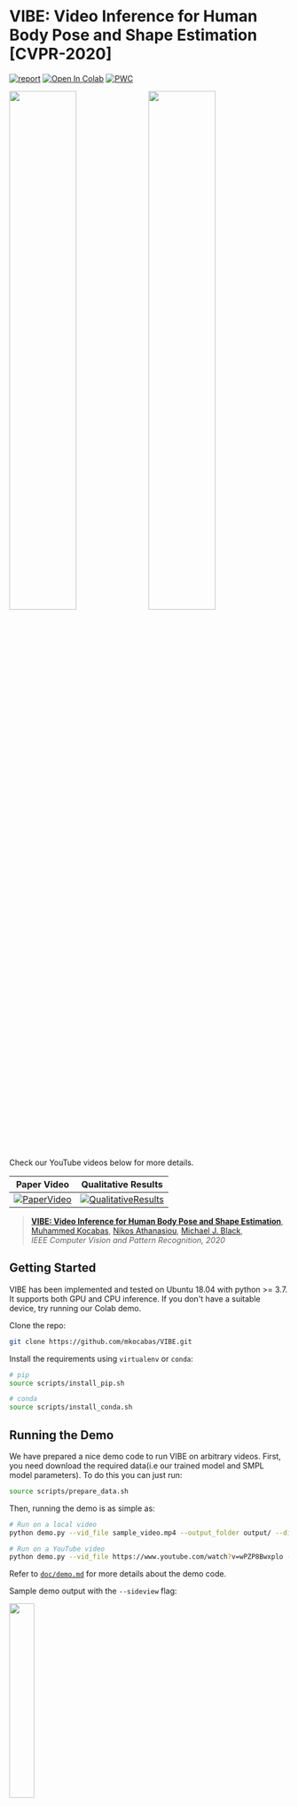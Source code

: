 # VIBE: Video Inference for Human Body Pose and Shape Estimation [CVPR-2020]
[![report](https://img.shields.io/badge/arxiv-report-red)](https://arxiv.org/abs/1912.05656) [![Open In Colab](https://colab.research.google.com/assets/colab-badge.svg)](https://colab.research.google.com/drive/1dFfwxZ52MN86FA6uFNypMEdFShd2euQA) [![PWC](https://img.shields.io/endpoint.svg?url=https://paperswithcode.com/badge/vibe-video-inference-for-human-body-pose-and/3d-human-pose-estimation-on-3dpw)](https://paperswithcode.com/sota/3d-human-pose-estimation-on-3dpw?p=vibe-video-inference-for-human-body-pose-and)

<p float="center">
  <img src="doc/assets/header_1.gif" width="49%" />
  <img src="doc/assets/header_2.gif" width="49%" />
</p>

Check our YouTube videos below for more details.

| Paper Video                                                                                                | Qualitative Results                                                                                                |
|------------------------------------------------------------------------------------------------------------|--------------------------------------------------------------------------------------------------------------------|
| [![PaperVideo](https://img.youtube.com/vi/rIr-nX63dUA/0.jpg)](https://www.youtube.com/watch?v=rIr-nX63dUA) | [![QualitativeResults](https://img.youtube.com/vi/fW0sIZfQcIs/0.jpg)](https://www.youtube.com/watch?v=fW0sIZfQcIs) |

<!-- <sub>Sources: left video - [https://www.youtube.com/watch?v=qlPRDVqYO74](https://www.youtube.com/watch?v=qlPRDVqYO74), right video - [https://www.youtube.com/watch?v=Opry3F6aB1I](https://www.youtube.com/watch?v=Opry3F6aB1I)
</sub> -->

> [**VIBE: Video Inference for Human Body Pose and Shape Estimation**](https://arxiv.org/abs/1912.05656),            
> [Muhammed Kocabas](https://ps.is.tuebingen.mpg.de/person/mkocabas), [Nikos Athanasiou](https://ps.is.tuebingen.mpg.de/person/nathanasiou), 
[Michael J. Black](https://ps.is.tuebingen.mpg.de/person/black),        
> *IEEE Computer Vision and Pattern Recognition, 2020* 



## Getting Started
VIBE has been implemented and tested on Ubuntu 18.04 with python >= 3.7. It supports both GPU and CPU inference.
If you don't have a suitable device, try running our Colab demo. 

Clone the repo:
```bash
git clone https://github.com/mkocabas/VIBE.git
```

Install the requirements using `virtualenv` or `conda`:
```bash
# pip
source scripts/install_pip.sh

# conda
source scripts/install_conda.sh
```

## Running the Demo

We have prepared a nice demo code to run VIBE on arbitrary videos. 
First, you need download the required data(i.e our trained model and SMPL model parameters). To do this you can just run:

```bash
source scripts/prepare_data.sh
```

Then, running the demo is as simple as:

```bash
# Run on a local video
python demo.py --vid_file sample_video.mp4 --output_folder output/ --display

# Run on a YouTube video
python demo.py --vid_file https://www.youtube.com/watch?v=wPZP8Bwxplo --output_folder output/ --display
```

Refer to [`doc/demo.md`](doc/demo.md) for more details about the demo code.

Sample demo output with the `--sideview` flag:

<p float="left">
  <img src="doc/assets/sample_video.gif" width="30%" />
</p>

### FBX and glTF output (New Feature!)
We provide a script to convert VIBE output to standalone FBX/glTF files to be used in 3D graphics tools like
Blender, Unity etc. You need to follow steps below to be able to run the conversion script.

- You need to download FBX files for SMPL body model
    - Go to [SMPL website](https://smpl.is.tue.mpg.de/) and create an account.
    - Download the Unity-compatible FBX file through the [link](https://psfiles.is.tuebingen.mpg.de/downloads/smpl/SMPL_unity_v-1-0-0-zip)
    - Unzip the contents and locate them `data/SMPL_unity_v.1.0.0`.
- Install Blender python API
    - Note that we tested our script with Blender v2.8.0 and v2.8.3.
- Run the command below to convert VIBE output to FBX:
```
python lib/utils/fbx_output.py \
    --input output/sample_video/vibe_output.pkl \
    --output output/sample_video/fbx_output.fbx \ # specify the file extension as *.glb for glTF
    --fps_source 30 \
    --fps_target 30 \
    --gender <male or female> \
    --person_id <tracklet id from VIBE output>

``` 

### Ubuntu Installation Tutorial

Building the Python 3.7.9 package from sources, and installing  `bpy` from wheel file:

- python 3.7.9

```
$ sudo apt-get install build-essential python-dev python-setuptools python-pip python-smbus
$ sudo apt-get install libncursesw5-dev libgdbm-dev libc6-dev zlib1g-dev libsqlite3-dev tk-dev
$ sudo apt-get install libssl-dev openssl libffi-dev
$ wget https://www.python.org/ftp/python/3.7.9/Python-3.7.9.tgz
$ tar xzf Python-3.7.9.tgz && cd Python-3.7.9
$ ./configure --with-ssl
$ sudo make
$ sudo make install
$ sudo ln -s /usr/local/bin/python3.7 /usr/bin/python
```

- [bpy](https://github.com/TylerGubala/blenderpy)

```
$ wget https://github.com/TylerGubala/blenderpy/releases/download/v2.91a0/bpy-2.91a0-cp37-cp37m-manylinux2014_x86_64.whl
$ pip install bpy-2.91a0-cp37-cp37m-manylinux2014_x86_64.whl && bpy_post_install
```

- [STAF](https://github.com/soulslicer/STAF/tree/staf)

```
$ git clone https://github.com/soulslicer/STAF.git
$ cd STAF && git checkout staf
$ git submodule update --init --recursive --remote
$ cd models && bash getModels.sh
$ cd ..
$ mkdir build && cd build
$ cmake ..
$ make
```

### Windows Installation Tutorial

You can follow the instructions provided by [@carlosedubarreto](https://github.com/carlosedubarreto) to install and run VIBE on a Windows machine:

- VIBE windows installation tutorial: https://youtu.be/3qhs5IRJ1LI
- FBX conversion: https://youtu.be/w1biKeiQThY
- Helper github repo: https://github.com/carlosedubarreto/vibe_win_install

## Google Colab
If you do not have a suitable environment to run this project then you could give Google Colab a try. 
It allows you to run the project in the cloud, free of charge. You may try our Colab demo using the notebook we have prepared: 
[![Open In Colab](https://colab.research.google.com/assets/colab-badge.svg)](https://colab.research.google.com/drive/1dFfwxZ52MN86FA6uFNypMEdFShd2euQA)


## Training
Run the commands below to start training:

```shell script
source scripts/prepare_training_data.sh
python train.py --cfg configs/config.yaml
```

Note that the training datasets should be downloaded and prepared before running data processing script.
Please see [`doc/train.md`](doc/train.md) for details on how to prepare them.
 
## Evaluation

Here we compare VIBE with recent state-of-the-art methods on 3D pose estimation datasets. Evaluation metric is
Procrustes Aligned Mean Per Joint Position Error (PA-MPJPE) in mm.

| Models         | 3DPW &#8595; | MPI-INF-3DHP &#8595; | H36M &#8595; |
|----------------|:----:|:------------:|:----:|
| SPIN           | 59.2 |     67.5     | **41.1** |
| Temporal HMR   | 76.7 |     89.8     | 56.8 |
| VIBE           | 56.5 |     **63.4**     | 41.5 |

See [`doc/eval.md`](doc/eval.md) to reproduce the results in this table or 
evaluate a pretrained model.

**Correction**: Due to a mistake in dataset preprocessing, VIBE trained with 3DPW results in Table 1 of the original paper are not correct.
Besides, even though training with 3DPW guarantees better quantitative performance, it does not give good 
qualitative results. ArXiv version will be updated with the corrected results. 

## Citation

```bibtex
@inproceedings{kocabas2019vibe,
  title={VIBE: Video Inference for Human Body Pose and Shape Estimation},
  author={Kocabas, Muhammed and Athanasiou, Nikos and Black, Michael J.},
  booktitle = {The IEEE Conference on Computer Vision and Pattern Recognition (CVPR)},
  month = {June},
  year = {2020}
}
```

## License
This code is available for **non-commercial scientific research purposes** as defined in the [LICENSE file](LICENSE). By downloading and using this code you agree to the terms in the [LICENSE](LICENSE). Third-party datasets and software are subject to their respective licenses.


## References
We indicate if a function or script is borrowed externally inside each file. Here are some great resources we 
benefit:

- Pretrained HMR and some functions are borrowed from [SPIN](https://github.com/nkolot/SPIN).
- SMPL models and layer is from [SMPL-X model](https://github.com/vchoutas/smplx).
- Some functions are borrowed from [Temporal HMR](https://github.com/akanazawa/human_dynamics).
- Some functions are borrowed from [HMR-pytorch](https://github.com/MandyMo/pytorch_HMR).
- Some functions are borrowed from [Kornia](https://github.com/kornia/kornia).
- Pose tracker is from [STAF](https://github.com/soulslicer/openpose/tree/staf).

